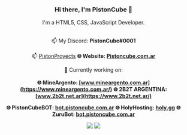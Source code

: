 <div align="center">

### Hi there, I'm PistonCube 👋
I'm a HTML5, CSS, JavaScript Developer.<br /><br/>
  
📫 My Discord: **PistonCube#0001**<br /><br/>
📫 [PistonProyects](https://discord.gg/eKeeZPq6SJ)
**🌐 Website: [Pistoncube.com.ar](https://www.pistoncube.com.ar/)**

🔭 Currently working on:<br /><br />
**🌐 MineArgento: [www.mineargento.com.ar](https://www.mineargento.com.ar/)**
**🌐 2B2T ARGENTINA: [www.2b2t.net.ar](https://www.2b2t.net.ar/)**

**🌐 PistonCubeBOT: [bot.pistoncube.com.ar](https://bot.pistoncube.com.ar/)**
**🌐 HolyHosting: [holy.gg](https://holyhost.ing/2b2t)**
**🌐 ZuruBot: [bot.pistoncube.com.ar](https://bot.pistoncube.com.ar/)**

  
<img src="[https://github-readme-stats.vercel.app/api?username=PistonCube&show_icons=true&text_color=e200ff&icon_color=6c44ff&theme=midnight-purple](https://github-readme-stats.vercel.app/api?username=PistonCube&show_icons=true&text_color=00ff00&icon_color=008000&theme=dark)">
<img src="https://github-readme-stats.vercel.app/api/top-langs/?username=PistonCube&layout=compact&text_color=00ff00&icon_color=008000&theme=dark">

</div>

